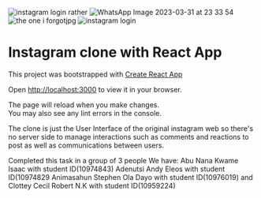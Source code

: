 ![instagram login rather](https://user-images.githubusercontent.com/102770998/229228478-37a7f3d5-f703-466c-98f5-f5efc240ff77.jpg)
![WhatsApp Image 2023-03-31 at 23 33 54](https://user-images.githubusercontent.com/102770998/229251180-55dd3818-5daa-4b09-981d-e723478d4532.jpg)
![the one i forgotjpg](https://user-images.githubusercontent.com/102770998/229238629-03643bed-7f93-45ab-aa5a-4aa7d8fb7776.jpg)
![instagram login](https://user-images.githubusercontent.com/102770998/229228575-e2111835-c1d7-4535-afaf-762bbf82a448.jpg)
# Instagram clone with React App

This project was bootstrapped with [Create React App](https://github.com/facebook/create-react-app)

Open [http://localhost:3000](http://localhost:3000) to view it in your browser.

The page will reload when you make changes.\
You may also see any lint errors in the console.

The clone is just the User Interface of the original instagram web so there's no server side to manage interactions such as comments and reactions to post as well as communications between users. 

Completed this task in a group of 3 people
We have:
Abu Nana Kwame Isaac with student ID(10974843)
Adenutsi Andy Eleos with student ID(10974829
Animasahun Stephen Ola Dayo with student ID(10976019) and
Clottey Cecil Robert N.K with student ID(10959224)
